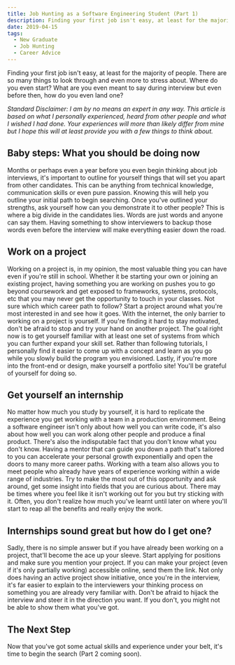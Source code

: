 ```yaml
---
title: Job Hunting as a Software Engineering Student (Part 1)
description: Finding your first job isn't easy, at least for the majority of people. There are so many things to look through and even more to stress about. Where do you even start? What are you even meant to say during interview but even before then, how do you even land one?
date: 2019-04-15
tags:
  - New Graduate
  - Job Hunting
  - Career Advice
---
```


Finding your first job isn't easy, at least for the majority of people. There are so many things to look through and even more to stress about. Where do you even start? What are you even meant to say during interview but even before then, how do you even land one?

_Standard Disclaimer: I am by no means an expert in any way. This article is based on what I personally experienced, heard from other people and what I wished I had done. Your experiences will more than likely differ from mine but I hope this will at least provide you with a few things to think about._

## Baby steps: What you should be doing now

Months or perhaps even a year before you even begin thinking about job interviews, it's important to outline for yourself things that will set you apart from other candidates. This can be anything from technical knowledge, communication skills or even pure passion. Knowing this will help you outline your initial path to begin searching.
Once you've outlined your strengths, ask yourself how can you demonstrate it to other people? This is where a big divide in the candidates lies. Words are just words and anyone can say them. Having something to show interviewers to backup those words even before the interview will make everything easier down the road.

## Work on a project

Working on a project is, in my opinion, the most valuable thing you can have even if you're still in school. Whether it be starting your own or joining an existing project, having something you are working on pushes you to go beyond coursework and get exposed to frameworks, systems, protocols, etc that you may never get the opportunity to touch in your classes. Not sure which which career path to follow? Start a project around what you're most interested in and see how it goes. With the internet, the only barrier to working on a project is yourself. If you're finding it hard to stay motivated, don't be afraid to stop and try your hand on another project. The goal right now is to get yourself familiar with at least one set of systems from which you can further expand your skill set. Rather than following tutorials, I personally find it easier to come up with a concept and learn as you go while you slowly build the program you envisioned. Lastly, if you're more into the front-end or design, make yourself a portfolio site! You'll be grateful of yourself for doing so.

## Get yourself an internship

No matter how much you study by yourself, it is hard to replicate the experience you get working with a team in a production environment. Being a software engineer isn't only about how well you can write code, it's also about how well you can work along other people and produce a final product. There's also the indisputable fact that you don't know what you don't know. Having a mentor that can guide you down a path that's tailored to you can accelerate your personal growth exponentially and open the doors to many more career paths. Working with a team also allows you to meet people who already have years of experience working within a wide range of industries. Try to make the most out of this opportunity and ask around, get some insight into fields that you are curious about. There may be times where you feel like it isn't working out for you but try sticking with it. Often, you don't realize how much you've learnt until later on where you'll start to reap all the benefits and really enjoy the work.

## Internships sound great but how do I get one?

Sadly, there is no simple answer but if you have already been working on a project, that'll become the ace up your sleeve. Start applying for positions and make sure you mention your project. If you can make your project (even if it's only partially working) accessible online, send them the link. Not only does having an active project show initiative, once you're in the interview, it's far easier to explain to the interviewers your thinking process on something you are already very familiar with. Don't be afraid to hijack the interview and steer it in the direction you want. If you don't, you might not be able to show them what you've got.

## The Next Step

Now that you've got some actual skills and experience under your belt, it's time to begin the search (Part 2 coming soon).
